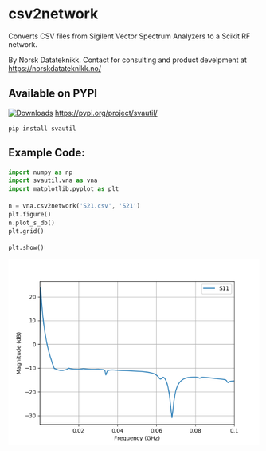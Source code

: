 # csv2network
Converts CSV files from Sigilent Vector Spectrum Analyzers to a Scikit RF network.

By Norsk Datateknikk. Contact for consulting and product develpment at https://norskdatateknikk.no/

## Available on PYPI
[![Downloads](https://pepy.tech/badge/svautil)](https://pepy.tech/project/svautil)
https://pypi.org/project/svautil/
```
pip install svautil
```

## Example Code:

```python
import numpy as np
import svautil.vna as vna
import matplotlib.pyplot as plt

n = vna.csv2network('S21.csv', 'S21')
plt.figure()
n.plot_s_db()
plt.grid()

plt.show()
```

![Resulting Image](result.png)

